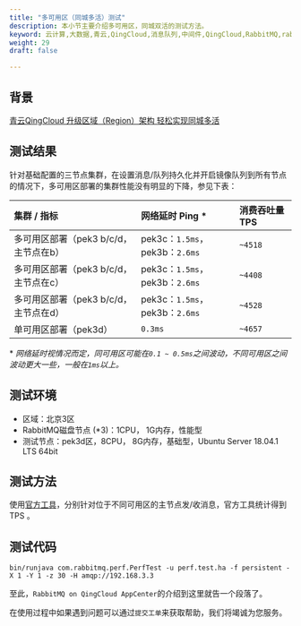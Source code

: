 ```yaml
---
title: "多可用区（同城多活）测试"
description: 本小节主要介绍多可用区，同城双活的测试方法。
keyword: 云计算,大数据,青云,QingCloud,消息队列,中间件,QingCloud,RabbitMQ,rabbitmq,消息队列服务,消息中间件,操作指南,多可用区,同城多活
weight: 29
draft: false

---
```


## 背景

[青云QingCloud 升级区域（Region）架构 轻松实现同城多活](https://log.qingcloud.com/archives/3981)

## 测试结果

针对基础配置的三节点集群，在设置消息/队列持久化并开启镜像队列到所有节点的情况下，多可用区部署的集群性能没有明显的下降，参见下表：

| 集群 / 指标                           | 网络延时 Ping *                | 消费吞吐量 TPS |
| :------------------------------------ | :----------------------------- | :------------- |
| 多可用区部署（pek3 b/c/d，主节点在b） | pek3c：`1.5ms`，pek3b：`2.6ms` | `~4518`        |
| 多可用区部署（pek3 b/c/d，主节点在c） | pek3c：`1.5ms`，pek3b：`2.6ms` | `~4408`        |
| 多可用区部署（pek3 b/c/d，主节点在d） | pek3c：`1.5ms`，pek3b：`2.6ms` | `~4528`        |
| 单可用区部署（pek3d）                 | `0.3ms`                        | `~4657`        |

\* *网络延时视情况而定，同可用区可能在`0.1 ~ 0.5ms`之间波动，不同可用区之间波动更大一些，一般在`1ms`以上。*

## 测试环境

- 区域：北京3区
- RabbitMQ磁盘节点 (*3)：1CPU， 1G内存，性能型
- 测试节点：pek3d区，8CPU， 8G内存，基础型，Ubuntu Server 18.04.1 LTS 64bit

## 测试方法

使用[官方工具](https://github.com/rabbitmq/rabbitmq-perf-test/)，分别针对位于不同可用区的主节点发/收消息，官方工具统计得到TPS 。

## 测试代码

```
bin/runjava com.rabbitmq.perf.PerfTest -u perf.test.ha -f persistent -X 1 -Y 1 -z 30 -H amqp://192.168.3.3
```

至此，`RabbitMQ on QingCloud AppCenter`的介绍到这里就告一个段落了。

在使用过程中如果遇到问题可以通过`提交工单`来获取帮助，我们将竭诚为您服务。